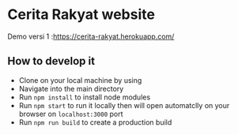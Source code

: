 # Cerita Rakyat website
 

  Demo versi 1 :https://cerita-rakyat.herokuapp.com/
  
## How to develop it
- Clone on your local machine by using
- Navigate into the main directory
- Run `npm install` to install node modules
- Run `npm start` to run it locally then will open automatclly on your browser on `localhost:3000` port
- Run `npm run build` to create a production build
